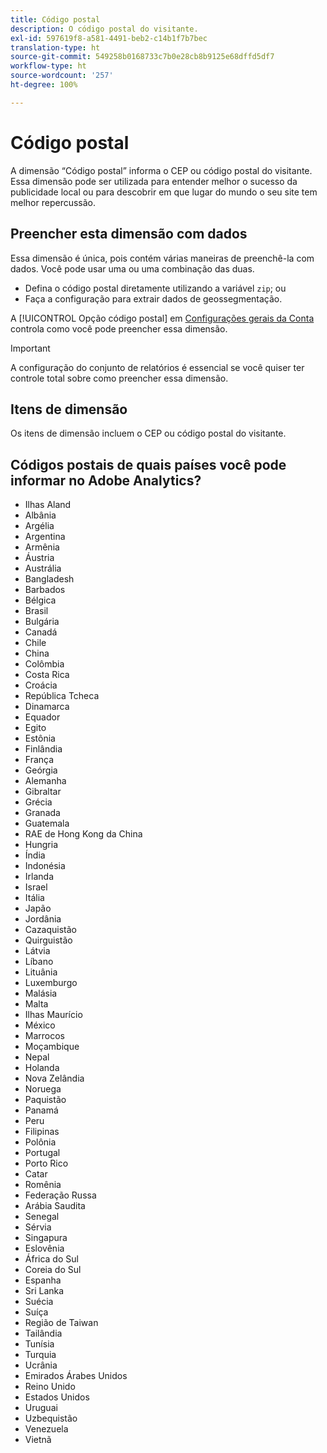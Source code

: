 ```yaml
---
title: Código postal
description: O código postal do visitante.
exl-id: 597619f8-a581-4491-beb2-c14b1f7b7bec
translation-type: ht
source-git-commit: 549258b0168733c7b0e28cb8b9125e68dffd5df7
workflow-type: ht
source-wordcount: '257'
ht-degree: 100%

---
```


# Código postal

A dimensão “Código postal” informa o CEP ou código postal do visitante. Essa dimensão pode ser utilizada para entender melhor o sucesso da publicidade local ou para descobrir em que lugar do mundo o seu site tem melhor repercussão.

## Preencher esta dimensão com dados

Essa dimensão é única, pois contém várias maneiras de preenchê-la com dados. Você pode usar uma ou uma combinação das duas.

* Defina o código postal diretamente utilizando a variável `zip`; ou
* Faça a configuração para extrair dados de geossegmentação.

A [!UICONTROL Opção código postal] em [Configurações gerais da Conta](/help/admin/admin/general-acct-settings-admin.md) controla como você pode preencher essa dimensão.

>[!IMPORTANT]
>
>A configuração do conjunto de relatórios é essencial se você quiser ter controle total sobre como preencher essa dimensão.

## Itens de dimensão

Os itens de dimensão incluem o CEP ou código postal do visitante.

## Códigos postais de quais países você pode informar no Adobe Analytics?

* Ilhas Aland
* Albânia
* Argélia
* Argentina
* Armênia
* Áustria
* Austrália
* Bangladesh
* Barbados
* Bélgica
* Brasil
* Bulgária
* Canadá
* Chile
* China
* Colômbia
* Costa Rica
* Croácia
* República Tcheca
* Dinamarca
* Equador
* Egito
* Estônia
* Finlândia
* França
* Geórgia
* Alemanha
* Gibraltar
* Grécia
* Granada
* Guatemala
* RAE de Hong Kong da China
* Hungria
* Índia
* Indonésia
* Irlanda
* Israel
* Itália
* Japão
* Jordânia
* Cazaquistão
* Quirguistão
* Látvia
* Líbano
* Lituânia
* Luxemburgo
* Malásia
* Malta
* Ilhas Maurício
* México
* Marrocos
* Moçambique
* Nepal
* Holanda
* Nova Zelândia
* Noruega
* Paquistão
* Panamá
* Peru
* Filipinas
* Polônia
* Portugal
* Porto Rico
* Catar
* Romênia
* Federação Russa
* Arábia Saudita
* Senegal
* Sérvia
* Singapura
* Eslovênia
* África do Sul
* Coreia do Sul
* Espanha
* Sri Lanka
* Suécia
* Suíça
* Região de Taiwan
* Tailândia
* Tunísia
* Turquia
* Ucrânia
* Emirados Árabes Unidos
* Reino Unido
* Estados Unidos
* Uruguai
* Uzbequistão
* Venezuela
* Vietnã
